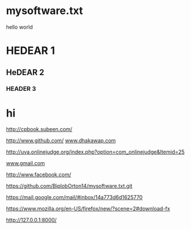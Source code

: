 mysoftware.txt
==============
hello world
# HEDEAR 1
## HeDEAR 2
### HEADER 3
# hi
http://cpbook.subeen.com/

http://www.github.com/
www.dhakawap.com

http://uva.onlinejudge.org/index.php?option=com_onlinejudge&Itemid=25

 www.gmail.com
 
 
 
 
 http://www.facebook.com/

https://github.com/BiplobOrton14/mysoftware.txt.git

https://mail.google.com/mail/#inbox/14a773d6d1625770


https://www.mozilla.org/en-US/firefox/new/?scene=2#download-fx


http://127.0.0.1:8000/
